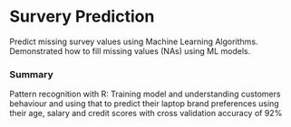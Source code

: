 # Survery Prediction
Predict missing survey values using Machine Learning Algorithms. Demonstrated how to fill missing values (NAs) using ML models.

### Summary
<p>Pattern recognition with R: Training model and understanding customers behaviour and using that to predict their laptop brand preferences using their age, salary and credit scores with cross validation accuracy of 92%</p>
